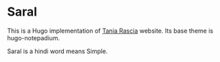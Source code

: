 # Saral

This is a Hugo implementation of [Tania Rascia](taniarascia.com) website.
Its base theme is hugo-notepadium.  

Saral is a hindi word means Simple.


